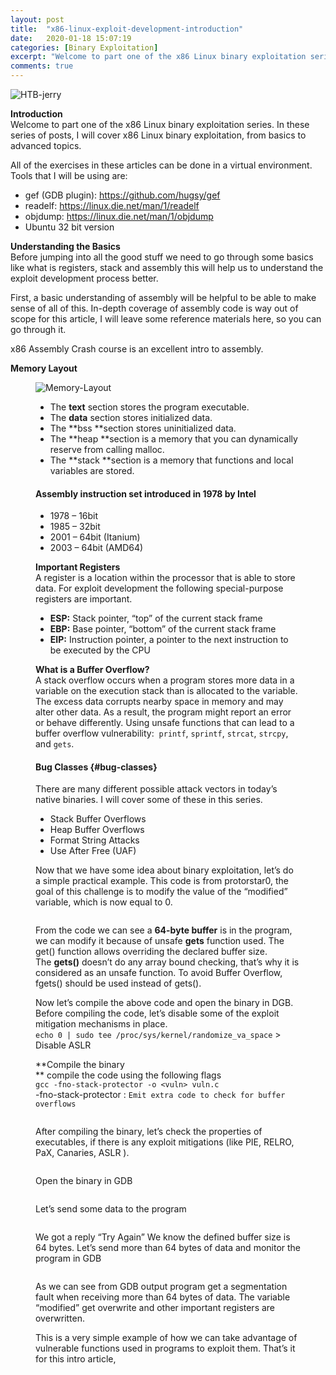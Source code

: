 ```yaml
---
layout: post
title:  "x86-linux-exploit-development-introduction"
date:   2020-01-18 15:07:19
categories: [Binary Exploitation]
excerpt: "Welcome to part one of the x86 Linux binary exploitation series. In these series of posts, I will cover x86 Linux binary exploitation, from basics to advanced topics."
comments: true
---
```


![HTB-jerry](/blogs/img/feature1.PNG)


**Introduction**  
Welcome to part one of the x86 Linux binary exploitation series. In these series of posts, I will cover x86 Linux binary exploitation, from basics to advanced topics.

All of the exercises in these articles can be done in a virtual environment. Tools that I will be using are: 

  * gef (GDB plugin): <https://github.com/hugsy/gef> 
  * readelf: <https://linux.die.net/man/1/readelf> 
  * objdump: <https://linux.die.net/man/1/objdump> 
  * Ubuntu 32 bit version

**Understanding the Basics**  
Before jumping into all the good stuff we need to go through some basics like what is registers, stack and assembly this will help us to understand the exploit development process better.

First, a basic understanding of assembly will be helpful to be able to make sense of all of this. In-depth coverage of assembly code is way out of scope for this article, I will leave some reference materials here, so you can go through it.

x86 Assembly Crash course is an excellent intro to assembly. <figure class="wp-block-embed-youtube wp-block-embed is-type-video is-provider-youtube wp-embed-aspect-16-9 wp-has-aspect-ratio">

<div class="wp-block-embed__wrapper">
</div></figure> 

  
**Memory Layout**<figure class="wp-block-image size-large is-resized">

![Memory-Layout](blogs/img/6-0.jpg)


  * The&nbsp;**text**&nbsp;section stores the program executable. 
  * The&nbsp;**data**&nbsp;section stores initialized data.
  * The&nbsp;**bss&nbsp;**section stores uninitialized data.
  * The&nbsp;**heap&nbsp;**section is a memory that you can dynamically reserve from calling&nbsp;malloc. 
  * The&nbsp;**stack&nbsp;**section is a memory that functions and local variables are stored. 

#### Assembly instruction set introduced in 1978 by Intel 

  * 1978 &#8211; 16bit 
  * 1985 &#8211; 32bit 
  * 2001 &#8211; 64bit (Itanium) 
  * 2003 &#8211; 64bit (AMD64)

**Important Registers**  
A register is a location within the processor that is able to store data. For exploit development the following special-purpose registers are important.

  * **ESP:** Stack pointer, “top” of the current stack frame 
  * **EBP:** Base pointer, “bottom” of the current stack frame
  * **EIP:** Instruction pointer, a pointer to the next instruction to be executed by the CPU

**What is a Buffer Overflow?**  
A stack overflow occurs when a program stores more data in a variable on the execution stack than is allocated to the variable. The excess data corrupts nearby space in memory and may alter other data. As a result, the program might report an error or behave differently. Using unsafe functions that can lead to a buffer overflow vulnerability:&nbsp; `printf`,&nbsp;`sprintf`,&nbsp;`strcat`,&nbsp;`strcpy`, and&nbsp;`gets`. 

#### Bug Classes {#bug-classes}

There are many different possible attack vectors in today’s native binaries. I will cover some of these in this series.

  * Stack Buffer Overflows
  * Heap Buffer Overflows
  * Format String Attacks
  * Use After Free (UAF)

Now that we have some idea about binary exploitation, let’s do a simple practical example. This code is from protorstar0, the goal of this challenge is to modify the value of the &#8220;modified&#8221; variable, which is now equal to 0.<figure class="wp-block-image size-large">

<img src="https://blog.ptrace.net/wp-content/uploads/2019/12/image.png" alt="" class="wp-image-102" srcset="https://blog.ptrace.net/wp-content/uploads/2019/12/image.png 803w, https://blog.ptrace.net/wp-content/uploads/2019/12/image-300x125.png 300w, https://blog.ptrace.net/wp-content/uploads/2019/12/image-768x319.png 768w, https://blog.ptrace.net/wp-content/uploads/2019/12/image-624x260.png 624w" sizes="(max-width: 803px) 100vw, 803px" /> </figure> 

From the code we can see a **64-byte buffer**&nbsp;is in the program, we can modify it because of unsafe **gets**&nbsp;function used. The get() function allows overriding the declared buffer size.  
The **gets()** doesn’t do any array bound checking, that&#8217;s why it is considered as an unsafe function. To avoid Buffer Overflow, fgets() should be used instead of gets().

Now let&#8217;s compile the above code and open the binary in DGB. Before compiling the code, let&#8217;s disable some of the exploit mitigation mechanisms in place.  
`echo 0 | sudo tee /proc/sys/kernel/randomize_va_space` > Disable ASLR

**Compile the binary  
** compile the code using the following flags  
`gcc -fno-stack-protector -o <vuln> vuln.c`  
-fno-stack-protector :  `Emit extra code to check for buffer overflows`  
<figure class="wp-block-image size-large">

<img src="https://blog.ptrace.net/wp-content/uploads/2019/12/10.png" alt="" class="wp-image-204" srcset="https://blog.ptrace.net/wp-content/uploads/2019/12/10.png 871w, https://blog.ptrace.net/wp-content/uploads/2019/12/10-300x55.png 300w, https://blog.ptrace.net/wp-content/uploads/2019/12/10-768x140.png 768w, https://blog.ptrace.net/wp-content/uploads/2019/12/10-624x114.png 624w" sizes="(max-width: 871px) 100vw, 871px" /> </figure> 

After compiling the binary, let&#8217;s check the properties of executables, if there is any exploit mitigations (like PIE, RELRO, PaX, Canaries, ASLR ).  
<figure class="wp-block-image size-large">

<img src="https://blog.ptrace.net/wp-content/uploads/2019/12/9.png" alt="" class="wp-image-202" srcset="https://blog.ptrace.net/wp-content/uploads/2019/12/9.png 709w, https://blog.ptrace.net/wp-content/uploads/2019/12/9-300x62.png 300w, https://blog.ptrace.net/wp-content/uploads/2019/12/9-624x129.png 624w" sizes="(max-width: 709px) 100vw, 709px" /> </figure> 

Open the binary in GDB<figure class="wp-block-image size-large">

<img src="https://blog.ptrace.net/wp-content/uploads/2019/12/6.png" alt="" class="wp-image-160" srcset="https://blog.ptrace.net/wp-content/uploads/2019/12/6.png 742w, https://blog.ptrace.net/wp-content/uploads/2019/12/6-300x53.png 300w, https://blog.ptrace.net/wp-content/uploads/2019/12/6-624x111.png 624w" sizes="(max-width: 742px) 100vw, 742px" /> </figure> 

Let&#8217;s send some data to the program<figure class="wp-block-image size-large">

<img src="https://blog.ptrace.net/wp-content/uploads/2019/12/5.png" alt="" class="wp-image-141" srcset="https://blog.ptrace.net/wp-content/uploads/2019/12/5.png 838w, https://blog.ptrace.net/wp-content/uploads/2019/12/5-300x44.png 300w, https://blog.ptrace.net/wp-content/uploads/2019/12/5-768x113.png 768w, https://blog.ptrace.net/wp-content/uploads/2019/12/5-624x92.png 624w" sizes="(max-width: 838px) 100vw, 838px" /> </figure> 

We got a reply &#8220;Try Again&#8221; We know the defined buffer size is 64 bytes. Let&#8217;s send more than 64 bytes of data and monitor the program in GDB<figure class="wp-block-image size-large">

<img src="https://blog.ptrace.net/wp-content/uploads/2019/12/3.jpg" alt="" class="wp-image-117" srcset="https://blog.ptrace.net/wp-content/uploads/2019/12/3.jpg 882w, https://blog.ptrace.net/wp-content/uploads/2019/12/3-300x226.jpg 300w, https://blog.ptrace.net/wp-content/uploads/2019/12/3-768x577.jpg 768w, https://blog.ptrace.net/wp-content/uploads/2019/12/3-624x469.jpg 624w" sizes="(max-width: 882px) 100vw, 882px" /> </figure> 

As we can see from GDB output program get a segmentation fault when receiving more than 64 bytes of data. The variable &#8220;modified&#8221; get overwrite and other important registers are overwritten. 

  
This is a very simple example of how we can take advantage of vulnerable functions used in programs to exploit them. That&#8217;s it for this intro article,

<pre class="wp-block-code"><code></code></pre>
